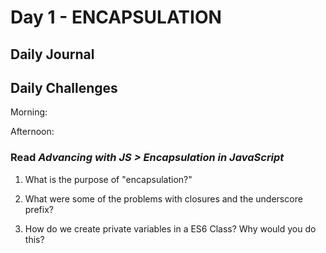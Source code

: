 # Day 1 - ENCAPSULATION

## Daily Journal


## Daily Challenges

Morning: 

Afternoon: 

### Read *Advancing with JS > Encapsulation in JavaScript*

1. What is the purpose of "encapsulation?"

2. What were some of the problems with closures and the underscore prefix?

3. How do we create private variables in a ES6 Class? Why would you do this?